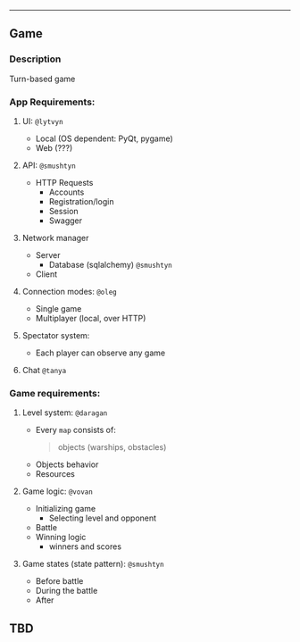********************
## Game

### Description
Turn-based game 

### App Requirements:
1. UI:
`@lytvyn`
    - Local (OS dependent: PyQt, pygame)
    - Web (???)

1. API:
    `@smushtyn`
    - HTTP Requests
        - Accounts
        - Registration/login
        - Session
        - Swagger
        
1. Network manager
    - Server
        - Database (sqlalchemy) `@smushtyn`
    - Client 

1. Connection modes: `@oleg`
    - Single game
    - Multiplayer (local, over HTTP)

1. Spectator system:
    - Each player can observe any game

1. Chat `@tanya`

### Game requirements:
1. Level system:
    `@daragan`
    - Every `map` consists of:
        > objects (warships, obstacles)
    - Objects behavior
    - Resources
    
1. Game logic:
    `@vovan`
    - Initializing game
        - Selecting level and opponent
    - Battle
    - Winning logic
        - winners and scores
  
1. Game states (state pattern):
    `@smushtyn`
    - Before battle
    - During the battle
    - After

## TBD